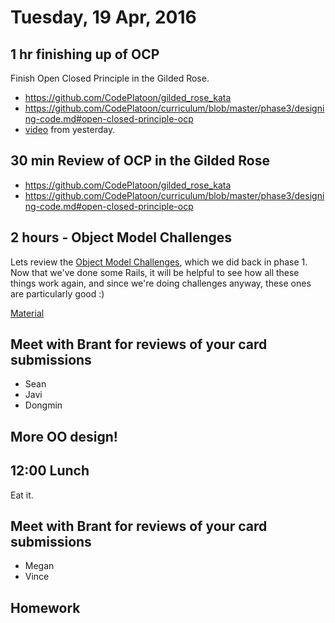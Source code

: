 Tuesday, 19 Apr, 2016
=====================

1 hr finishing up of OCP
------------------------

Finish Open Closed Principle in the Gilded Rose.

* https://github.com/CodePlatoon/gilded_rose_kata
* https://github.com/CodePlatoon/curriculum/blob/master/phase3/designing-code.md#open-closed-principle-ocp
* [video](https://vimeo.com/163393437) from yesterday.


30 min Review of OCP in the Gilded Rose
---------------------------------------

* https://github.com/CodePlatoon/gilded_rose_kata
* https://github.com/CodePlatoon/curriculum/blob/master/phase3/designing-code.md#open-closed-principle-ocp


2 hours - Object Model Challenges
---------------------------------

Lets review the [Object Model Challenges](https://gist.github.com/JoshCheek/ad9f70a6d855be9ed50d),
which we did back in phase 1. Now that
we've done some Rails, it will be helpful
to see how all these things work again,
and since we're doing challenges
anyway, these ones are particularly good :)

[Material](https://github.com/CodePlatoon/curriculum/blob/master/phase1/how-ruby-works.md)

Meet with Brant for reviews of your card submissions
----------------------------------------------------

* Sean
* Javi
* Dongmin


More OO design!
---------------


12:00 Lunch
-----------

Eat it.


Meet with Brant for reviews of your card submissions
----------------------------------------------------

* Megan
* Vince


Homework
--------

